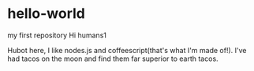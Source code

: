 # hello-world
my first repository
Hi humans1

Hubot here, I like nodes.js and coffeescript(that's what I'm made of!).
I've had tacos on the moon and find them far superior to earth tacos.
